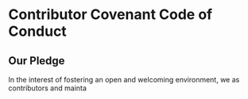 # Contributor Covenant Code of Conduct

## Our Pledge

In the interest of fostering an open and welcoming environment, we as contributors and mainta